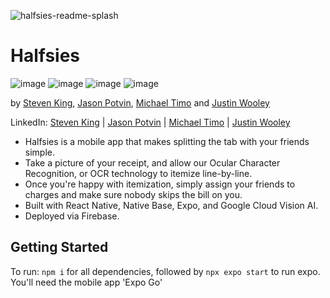 ![halfsies-readme-splash](https://user-images.githubusercontent.com/47122570/218942061-27223d7b-251b-4672-8642-adaedd4c55b9.png)
# Halfsies

![image](https://img.shields.io/badge/React_Native-20232A?style=for-the-badge&logo=react&logoColor=61DAFB)
![image](https://img.shields.io/badge/Expo-1B1F23?style=for-the-badge&logo=expo&logoColor=white)
![image](https://img.shields.io/badge/Google_Cloud-4285F4?style=for-the-badge&logo=google-cloud&logoColor=white)
![image](https://img.shields.io/badge/firebase-ffca28?style=for-the-badge&logo=firebase&logoColor=black)


<p> by <a href='https://github.com/sking11'>Steven King</a>, <a href='https://github.com/Jasonp1992'>Jason Potvin</a>, <a href='https://github.com/michaeltimo'>Michael Timo</a> and <a href='https://github.com/justintricate'>Justin Wooley</a> </p>

LinkedIn:
<a href='https://www.linkedin.com/in/steventhomasking/'>Steven King</a> | 
<a href='https://www.linkedin.com/in/jason-potvin/'>Jason Potvin</a> |
<a href='https://www.linkedin.com/in/michael-timo/'>Michael Timo</a> |
<a href='https://www.linkedin.com/in/justin-wooley//'>Justin Wooley</a>

- Halfsies is a mobile app that makes splitting the tab with your friends simple.
- Take a picture of your receipt, and allow our Ocular Character Recognition, or OCR technology to itemize line-by-line.
- Once you're happy with itemization, simply assign your friends to charges and make sure nobody skips the bill on you.
- Built with React Native, Native Base, Expo, and Google Cloud Vision AI.
- Deployed via Firebase.

## Getting Started

To run: `npm i` for all dependencies, followed by `npx expo start` to run expo. You'll need the mobile app 'Expo Go'
